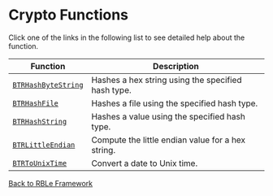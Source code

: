 # Crypto Functions

Click one of the links in the following list to see detailed help about the function.

Function | Description
---|---
[`BTRHashByteString`](Crypto\BTRHashByteString.md) | Hashes a hex string using the specified hash type.
[`BTRHashFile`](Crypto\BTRHashFile.md) | Hashes a file using the specified hash type.
[`BTRHashString`](Crypto\BTRHashString.md) | Hashes a value using the specified hash type.
[`BTRLittleEndian`](Crypto\BTRLittleEndian.md) | Compute the little endian value for a hex string.
[`BTRToUnixTime`](Crypto\BTRToUnixTime.md) | Convert a date to Unix time.


[Back to RBLe Framework](/RBLe/RBLe.md)